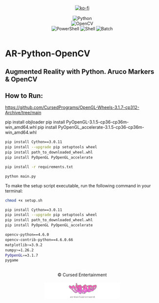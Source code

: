   <br>
<div align="center">
  <a href="https://ko-fi.com/cursedentertainment">
    <img src="https://ko-fi.com/img/githubbutton_sm.svg" alt="ko-fi" style="width: 20%;"/>
  </a>
</div>
  <br>

<div align="center">
  <img alt="Python" src="https://img.shields.io/badge/python%20-%23323330.svg?&style=for-the-badge&logo=python&logoColor=white"/>
</div>

<div align="center">
   <img alt="OpenCV" src="https://img.shields.io/badge/opencv-%23323330.svg?&style=for-the-badge&logo=opencv&logoColor=white"/>
</div>
<div align="center">
  <img alt="PowerShell" src="https://img.shields.io/badge/PowerShell-%23323330.svg?&style=for-the-badge&logo=powershell&logoColor=white"/>
  <img alt="Shell" src="https://img.shields.io/badge/Shell-%23323330.svg?&style=for-the-badge&logo=gnu-bash&logoColor=white"/>
  <img alt="Batch" src="https://img.shields.io/badge/Batch-%23323330.svg?&style=for-the-badge&logo=windows&logoColor=white"/>
  </div>  
  <br>

# AR-Python-OpenCV
## Augmented Reality with Python. Aruco Markers & OpenCV

## How to Run:

https://github.com/CursedPrograms/OpenGL-Wheels-3.1.7-cp312-Archive/tree/main

pip install objloader
pip install PyOpenGL-3.1.5-cp36-cp36m-win_amd64.whl
pip install PyOpenGL_accelerate-3.1.5-cp36-cp36m-win_amd64.whl

```bash
pip install Cython==3.0.11
pip install --upgrade pip setuptools wheel
pip install path_to_downloaded_wheel.whl
pip install PyOpenGL PyOpenGL_accelerate
```

```bash
pip install -r requirements.txt
```

```bash
python main.py
```
To make the setup script executable, run the following command in your terminal:

```bash
chmod +x setup.sh
```

```bash
pip install Cython==3.0.11
pip install --upgrade pip setuptools wheel
pip install path_to_downloaded_wheel.whl
pip install PyOpenGL PyOpenGL_accelerate
```

```bash
opencv-python==4.6.0
opencv-contrib-python==4.6.0.66
matplotlib>=3.9.2
numpy>=1.26.2
PyOpenGL==3.1.7
pygame
```
<br>
<div align="center">
© Cursed Entertainment
</div>
<br>
<div align="center">
<a href="https://cursed-entertainment.itch.io/" target="_blank">
    <img src="https://github.com/CursedPrograms/cursedentertainment/raw/main/images/logos/logo-wide-grey.png"
        alt="CursedEntertainment Logo" style="width:250px;">
</a>
</div>
